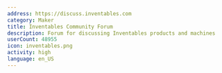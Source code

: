 ```yaml
---
address: https://discuss.inventables.com
category: Maker
title: Inventables Community Forum
description: Forum for discussing Inventables products and machines
userCount: 48955
icon: inventables.png
activity: high
language: en_US
---
```

